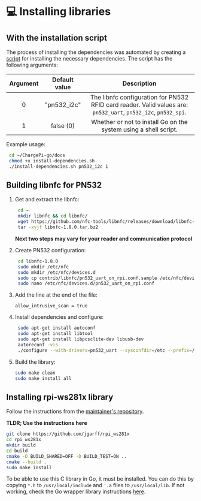 # 💻 Installing libraries

## With the installation script

The process of installing the dependencies was automated by creating a [script](../../../scripts/install-dependencies.sh)
for installing the necessary dependencies. The script has the following arguments:

| Argument | Default value |                                                  Description                                                   |
|:--------:|:-------------:|:--------------------------------------------------------------------------------------------------------------:|
|    0     |  "pn532_i2c"  | The libnfc configuration for PN532 RFID card reader. Valid values are: `pn532_uart`, `pn532_i2c`, `pn532_spi`. |
|    1     |   false (0)   |                        Whether or not to install Go on the system using a shell script.                        |

Example usage:

```bash
 cd ~/ChargePi-go/docs
 chmod +x install-dependencies.sh
 ./install-dependencies.sh pn532_i2c 1
```

## Building libnfc for PN532

1. Get and extract the libnfc:

    ```bash
     cd ~
     mkdir libnfc && cd libnfc/
     wget https://github.com/nfc-tools/libnfc/releases/download/libnfc-1.8.0/libnfc-1.8.0.tar.bz2
     tar -xvjf libnfc-1.8.0.tar.bz2
    ```

   **Next two steps may vary for your reader and communication protocol**

2. Create PN532 configuration:

    ```bash
     cd libnfc-1.8.0
     sudo mkdir /etc/nfc
     sudo mkdir /etc/nfc/devices.d
     sudo cp contrib/libnfc/pn532_uart_on_rpi.conf.sample /etc/nfc/devices.d/pn532_uart_on_rpi.conf 
     sudo nano /etc/nfc/devices.d/pn532_uart_on_rpi.conf
    ```

3. Add the line at the end of the file:

    ```text
    allow_intrusive_scan = true
    ```

4. Install dependencies and configure:

    ```bash
     sudo apt-get install autoconf
     sudo apt-get install libtool
     sudo apt-get install libpcsclite-dev libusb-dev
     autoreconf -vis
     ./configure --with-drivers=pn532_uart --sysconfdir=/etc --prefix=/usr
    ```

5. Build the library:

    ```bash
    sudo make clean
    sudo make install all
    ```

## Installing rpi-ws281x library

Follow the instructions from the [maintainer's repository](https://github.com/jgarff/rpi_ws281x).

**TLDR; Use the instructions here**

```bash
git clone https://github.com/jgarff/rpi_ws281x
cd rpi_ws281x
mkdir build
cd build
cmake -D BUILD_SHARED=OFF -D BUILD_TEST=ON ..
cmake --build .
sudo make install
```

To be able to use this C library in Go, it must be installed. You can do this by copying `*.h` to `/usr/local/include`
and `'.a` files to `/usr/local/lib`. If not working, check the Go wrapper library
instructions [here](https://github.com/rpi-ws281x/rpi-ws281x-go).
